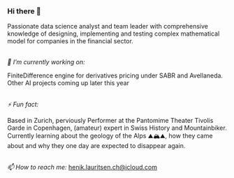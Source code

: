 ### Hi there 👋

Passionate data science analyst and team leader with comprehensive knowledge of designing, implementing and testing complex mathematical model for companies in the financial sector.

\
*🔭 I’m currently working on:*

FiniteDifference engine for derivatives pricing under SABR and Avellaneda. Other AI projects coming up later this year


\
*⚡ Fun fact:*

Based in Zurich, perviously Performer at the Pantomime Theater Tivolis Garde in Copenhagen, (amateur) expert in Swiss History and Mountainbiker. Currently learning about the geology of the Alps ⛰️🏔️⛰️, how they came about and why they one day are expected to disappear again.

\
*📫 How to reach me:*
henik.lauritsen.ch@icloud.com


<!--
**henrik-lauritsen-ch/henrik-lauritsen-ch** is a ✨ _special_ ✨ repository because its `README.md` (this file) appears on your GitHub profile.

Here are some ideas to get you started:

- 🔭 I’m currently working on ...
- 🌱 I’m currently learning ...
- 👯 I’m looking to collaborate on ...
- 🤔 I’m looking for help with ...
- 💬 Ask me about ...
- 📫 How to reach me: ...
- 😄 Pronouns: ...
- ⚡ Fun fact: ...
-->

